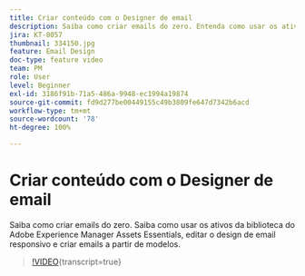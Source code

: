 ```yaml
---
title: Criar conteúdo com o Designer de email
description: Saiba como criar emails do zero. Entenda como usar os ativos da biblioteca do AEM Assets Essentials, editar o design de email responsivo e criar emails a partir de modelos com o nosso vídeo de suporte do Journey Optimizer.
jira: KT-8057
thumbnail: 334150.jpg
feature: Email Design
doc-type: feature video
team: PM
role: User
level: Beginner
exl-id: 3186f91b-71a5-486a-9948-ec1994a19874
source-git-commit: fd9d277be00449155c49b3809fe647d7342b6acd
workflow-type: tm+mt
source-wordcount: '78'
ht-degree: 100%

---
```


# Criar conteúdo com o Designer de email

Saiba como criar emails do zero. Saiba como usar os ativos da biblioteca do Adobe Experience Manager Assets Essentials, editar o design de email responsivo e criar emails a partir de modelos.

>[!VIDEO](https://video.tv.adobe.com/v/334150?quality=12&learn=on){transcript=true}

